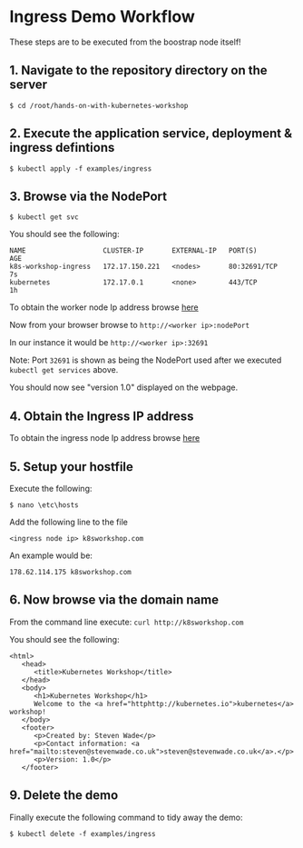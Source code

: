 # Ingress Demo Workflow

These steps are to be executed from the boostrap node itself!

## 1. Navigate to the repository directory on the server

```
$ cd /root/hands-on-with-kubernetes-workshop
```

## 2. Execute the application service, deployment & ingress defintions

```
$ kubectl apply -f examples/ingress
```

## 3. Browse via the NodePort

```
$ kubectl get svc
```

You should see the following:

```
NAME                   CLUSTER-IP       EXTERNAL-IP   PORT(S)        AGE
k8s-workshop-ingress   172.17.150.221   <nodes>       80:32691/TCP   7s
kubernetes             172.17.0.1       <none>        443/TCP        1h
```

To obtain the worker node Ip address browse [here](https://cloud.digitalocean.com/tags/hands-on-kubernetes-workshop)

Now from your browser browse to `http://<worker ip>:nodePort`

In our instance it would be `http://<worker ip>:32691`

Note: Port `32691` is shown as being the NodePort used after we executed `kubectl get services` above.

You should now see "version 1.0" displayed on the webpage.

## 4. Obtain the Ingress IP address

To obtain the ingress node Ip address browse [here](https://cloud.digitalocean.com/tags/hands-on-kubernetes-workshop?i=81db1d)

## 5. Setup your hostfile

Execute the following:

```
$ nano \etc\hosts
```

Add the following line to the file

```
<ingress node ip> k8sworkshop.com
```

An example would be:

```
178.62.114.175 k8sworkshop.com
```

## 6. Now browse via the domain name

From the command line execute: `curl http://k8sworkshop.com`

You should see the following:

```
<html>
   <head>
      <title>Kubernetes Workshop</title>
   </head>
   <body>
      <h1>Kubernetes Workshop</h1>
      Welcome to the <a href="httphttp://kubernetes.io">kubernetes</a> workshop!
   </body>
   <footer>
      <p>Created by: Steven Wade</p>
      <p>Contact information: <a href="mailto:steven@stevenwade.co.uk">steven@stevenwade.co.uk</a>.</p>
      <p>Version: 1.0</p>
   </footer>
```

## 9. Delete the demo

Finally execute the following command to tidy away the demo:

```
$ kubectl delete -f examples/ingress
```